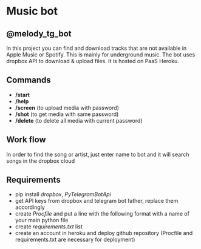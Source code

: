 # Music bot
## @melody_tg_bot

In this project you can find and download tracks that are not available in Apple Music or Spotify. 
This is mainly for underground music. The bot uses dropbox API to download & upload files. It is hosted on PaaS Heroku.

## Commands
 * **/start**
 * **/help**
 * **/screen** (to upload media with password)
 * **/shot** (to get media with same password)
 * **/delete** (to delete all media with current password)
 
 ## Work flow
  In order to find the song or artist, just enter name to bot and it will search songs in the dropbox cloud
 
 ## Requirements
  * pip install *dropbox*, *PyTelegramBotApi*
  * get API keys from dropbox and telegram bot father, replace them accordingly
  * create *Procfile* and put a line with the following format with a name of your main python file
  * create *requirements.txt* list
  * create an account in heroku and deploy github repository (Procfile and requirements.txt are necessary for deployment)

